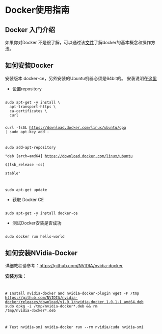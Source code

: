 

# Docker使用指南

## Docker 入门介绍
如果你对Docker 不是很了解，可以通过该[文件](http://uaidocs.cn-bj.ufileos.com/docs%2F%2Fdocker%E7%AE%80%E4%BB%8B-v1.0.pdf
)了解docker的基本概念和操作方法。

## 如何安装Docker
安装版本 docker-ce，另外安装的Ubuntu机器必须是64bit的。
安装说明在[这里](https://store.docker.com/editions/community/docker-ce-server-ubuntu?tab=description)

  * 设置repository

<code>
sudo apt-get -y install \
  apt-transport-https \
  ca-certificates \
  curl

curl -fsSL https://download.docker.com/linux/ubuntu/gpg | sudo apt-key add -

sudo add-apt-repository \
       "deb [arch=amd64] https://download.docker.com/linux/ubuntu \
       $(lsb_release -cs) \
       stable"

sudo apt-get update
</code>

  * 获取 Docker CE

<code>
sudo apt-get -y install docker-ce
</code>

  * 测试Docker安装是否成功

<code>
sudo docker run hello-world
</code>

## 如何安装NVidia-Docker
详细教程请参考：https://github.com/NVIDIA/nvidia-docker

**安装方法：**
<code>

\# Install nvidia-docker and nvidia-docker-plugin
wget -P /tmp https://github.com/NVIDIA/nvidia-docker/releases/download/v1.0.1/nvidia-docker_1.0.1-1_amd64.deb
sudo dpkg -i /tmp/nvidia-docker*.deb && rm /tmp/nvidia-docker*.deb

\# Test nvidia-smi
nvidia-docker run --rm nvidia/cuda nvidia-smi
</code>

